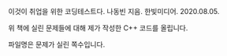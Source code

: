 이것이 취업을 위한 코딩테스트다. 나동빈 지음. 한빛미디어. 2020.08.05.

위 책에 실린 문제들에 대해 제가 작성한 C++ 코드를 올립니다.

파일명은 문제가 실린 쪽수입니다.
